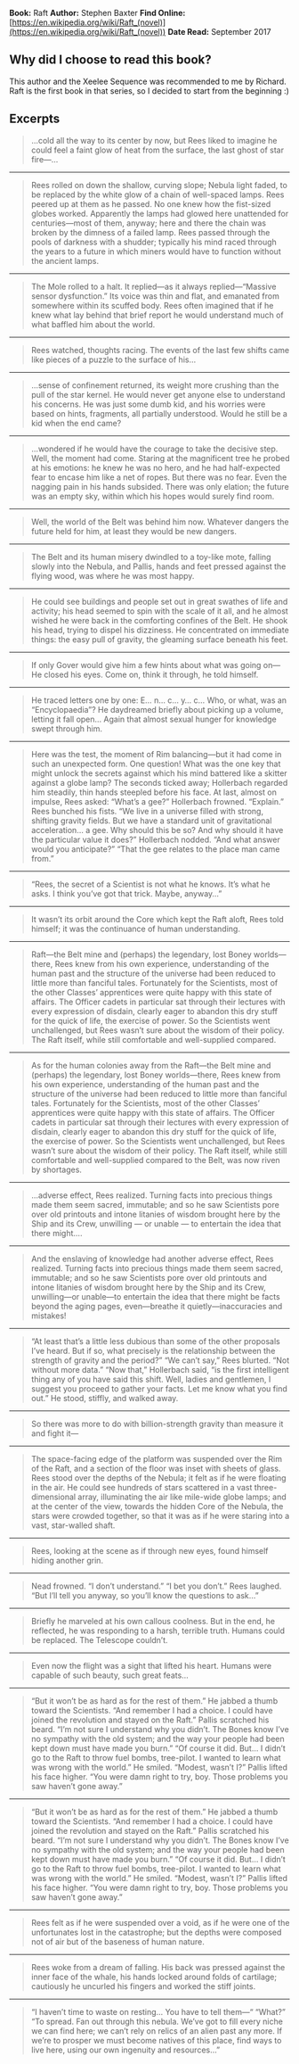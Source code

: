**Book:** Raft
**Author:** Stephen Baxter
**Find Online:** [https://en.wikipedia.org/wiki/Raft_(novel)](https://en.wikipedia.org/wiki/Raft_(novel))
**Date Read:** September 2017

## Why did I choose to read this book?
This author and the Xeelee Sequence was recommended to me by Richard. Raft is the first book in that series, so I decided to start from the beginning :)

## Excerpts
> …cold all the way to its center by now, but Rees liked to imagine he could feel a faint glow of heat from the surface, the last ghost of star fire—…

---

> Rees rolled on down the shallow, curving slope; Nebula light faded, to be replaced by the white glow of a chain of well-spaced lamps. Rees peered up at them as he passed. No one knew how the fist-sized globes worked. Apparently the lamps had glowed here unattended for centuries—most of them, anyway; here and there the chain was broken by the dimness of a failed lamp. Rees passed through the pools of darkness with a shudder; typically his mind raced through the years to a future in which miners would have to function without the ancient lamps.

---

> The Mole rolled to a halt. It replied—as it always replied—“Massive sensor dysfunction.” Its voice was thin and flat, and emanated from somewhere within its scuffed body. Rees often imagined that if he knew what lay behind that brief report he would understand much of what baffled him about the world.

---

> Rees watched, thoughts racing. The events of the last few shifts came like pieces of a puzzle to the surface of his…

---

> …sense of confinement returned, its weight more crushing than the pull of the star kernel. He would never get anyone else to understand his concerns. He was just some dumb kid, and his worries were based on hints, fragments, all partially understood. Would he still be a kid when the end came?

---

> …wondered if he would have the courage to take the decisive step. Well, the moment had come. Staring at the magnificent tree he probed at his emotions: he knew he was no hero, and he had half-expected fear to encase him like a net of ropes. But there was no fear. Even the nagging pain in his hands subsided. There was only elation; the future was an empty sky, within which his hopes would surely find room.

---

> Well, the world of the Belt was behind him now. Whatever dangers the future held for him, at least they would be new dangers.

---

> The Belt and its human misery dwindled to a toy-like mote, falling slowly into the Nebula, and Pallis, hands and feet pressed against the flying wood, was where he was most happy.

---

> He could see buildings and people set out in great swathes of life and activity; his head seemed to spin with the scale of it all, and he almost wished he were back in the comforting confines of the Belt. He shook his head, trying to dispel his dizziness. He concentrated on immediate things: the easy pull of gravity, the gleaming surface beneath his feet.


---

> If only Gover would give him a few hints about what was going on— He closed his eyes. Come on, think it through, he told himself.

---

> He traced letters one by one: E… n… c… y… c… Who, or what, was an “Encyclopaedia”? He daydreamed briefly about picking up a volume, letting it fall open… Again that almost sexual hunger for knowledge swept through him.

---

> Here was the test, the moment of Rim balancing—but it had come in such an unexpected form. One question! What was the one key that might unlock the secrets against which his mind battered like a skitter against a globe lamp? The seconds ticked away; Hollerbach regarded him steadily, thin hands steepled before his face. At last, almost on impulse, Rees asked: “What’s a gee?” Hollerbach frowned. “Explain.” Rees bunched his fists. “We live in a universe filled with strong, shifting gravity fields. But we have a standard unit of gravitational acceleration… a gee. Why should this be so? And why should it have the particular value it does?” Hollerbach nodded. “And what answer would you anticipate?” “That the gee relates to the place man came from.”

---

> “Rees, the secret of a Scientist is not what he knows. It’s what he asks. I think you’ve got that trick. Maybe, anyway…”

---

> It wasn’t its orbit around the Core which kept the Raft aloft, Rees told himself; it was the continuance of human understanding.

---

> Raft—the Belt mine and (perhaps) the legendary, lost Boney worlds—there, Rees knew from his own experience, understanding of the human past and the structure of the universe had been reduced to little more than fanciful tales. Fortunately for the Scientists, most of the other Classes’ apprentices were quite happy with this state of affairs. The Officer cadets in particular sat through their lectures with every expression of disdain, clearly eager to abandon this dry stuff for the quick of life, the exercise of power. So the Scientists went unchallenged, but Rees wasn’t sure about the wisdom of their policy. The Raft itself, while still comfortable and well-supplied compared.

---

> As for the human colonies away from the Raft—the Belt mine and (perhaps) the legendary, lost Boney worlds—there, Rees knew from his own experience, understanding of the human past and the structure of the universe had been reduced to little more than fanciful tales. Fortunately for the Scientists, most of the other Classes’ apprentices were quite happy with this state of affairs. The Officer cadets in particular sat through their lectures with every expression of disdain, clearly eager to abandon this dry stuff for the quick of life, the exercise of power. So the Scientists went unchallenged, but Rees wasn’t sure about the wisdom of their policy. The Raft itself, while still comfortable and well-supplied compared to the Belt, was now riven by shortages.

---

> …adverse effect, Rees realized. Turning facts into precious things made them seem sacred, immutable; and so he saw Scientists pore over old printouts and intone litanies of wisdom brought here by the Ship and its Crew, unwilling — or unable — to entertain the idea that there might….

---

> And the enslaving of knowledge had another adverse effect, Rees realized. Turning facts into precious things made them seem sacred, immutable; and so he saw Scientists pore over old printouts and intone litanies of wisdom brought here by the Ship and its Crew, unwilling—or unable—to entertain the idea that there might be facts beyond the aging pages, even—breathe it quietly—inaccuracies and mistakes!

---

> “At least that’s a little less dubious than some of the other proposals I’ve heard. But if so, what precisely is the relationship between the strength of gravity and the period?” “We can’t say,” Rees blurted. “Not without more data.” “Now that,” Hollerbach said, “is the first intelligent thing any of you have said this shift. Well, ladies and gentlemen, I suggest you proceed to gather your facts. Let me know what you find out.” He stood, stiffly, and walked away.

---

> So there was more to do with billion-strength gravity than measure it and fight it—

---

> The space-facing edge of the platform was suspended over the Rim of the Raft, and a section of the floor was inset with sheets of glass. Rees stood over the depths of the Nebula; it felt as if he were floating in the air. He could see hundreds of stars scattered in a vast three-dimensional array, illuminating the air like mile-wide globe lamps; and at the center of the view, towards the hidden Core of the Nebula, the stars were crowded together, so that it was as if he were staring into a vast, star-walled shaft.

---

> Rees, looking at the scene as if through new eyes, found himself hiding another grin.

---

> Nead frowned. “I don’t understand.” “I bet you don’t.” Rees laughed. “But I’ll tell you anyway, so you’ll know the questions to ask…”

---

> Briefly he marveled at his own callous coolness. But in the end, he reflected, he was responding to a harsh, terrible truth. Humans could be replaced. The Telescope couldn’t.

---

> Even now the flight was a sight that lifted his heart. Humans were capable of such beauty, such great feats…

---

> “But it won’t be as hard as for the rest of them.” He jabbed a thumb toward the Scientists. “And remember I had a choice. I could have joined the revolution and stayed on the Raft.” Pallis scratched his beard. “I’m not sure I understand why you didn’t. The Bones know I’ve no sympathy with the old system; and the way your people had been kept down must have made you burn.” “Of course it did. But… I didn’t go to the Raft to throw fuel bombs, tree-pilot. I wanted to learn what was wrong with the world.” He smiled. “Modest, wasn’t I?” Pallis lifted his face higher. “You were damn right to try, boy. Those problems you saw haven’t gone away.”

---

> “But it won’t be as hard as for the rest of them.” He jabbed a thumb toward the Scientists. “And remember I had a choice. I could have joined the revolution and stayed on the Raft.” Pallis scratched his beard. “I’m not sure I understand why you didn’t. The Bones know I’ve no sympathy with the old system; and the way your people had been kept down must have made you burn.” “Of course it did. But… I didn’t go to the Raft to throw fuel bombs, tree-pilot. I wanted to learn what was wrong with the world.” He smiled. “Modest, wasn’t I?” Pallis lifted his face higher. “You were damn right to try, boy. Those problems you saw haven’t gone away.”

---

> Rees felt as if he were suspended over a void, as if he were one of the unfortunates lost in the catastrophe; but the depths were composed not of air but of the baseness of human nature.

---

> Rees woke from a dream of falling. His back was pressed against the inner face of the whale, his hands locked around folds of cartilage; cautiously he uncurled his fingers and worked the stiff joints.

---

> “I haven’t time to waste on resting… You have to tell them—“ “What?” “To spread. Fan out through this nebula. We’ve got to fill every niche we can find here; we can’t rely on relics of an alien past any more. If we’re to prosper we must become natives of this place, find ways to live here, using our own ingenuity and resources…”